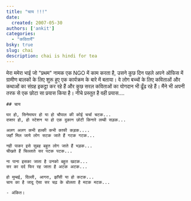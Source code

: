 ```yaml
---
title: "चाय !!!"
date: 
  created: 2007-05-30
authors: ['ankit']
categories: 
  - "कवितायेँ"
bsky: true
slug: chai
description: chai is hindi for tea
---
```


मेरा ममेरा भाई जो "प्रथम" नामक एक NGO में काम करता है, उसने कुछ दिन पहले अपने ऑफिस में ग्रामीण बालकों के लिए शुरू हुए एक कार्यक्रम के बारे में बताया। वे लोग बच्चों के लिए कविताओं और कथाओं का संग्रह इकट्ठा कर रहे हैं और कुछ सरल कविताओं का योगदान भी ढूँढ रहे हैं। मैंने भी अपनी तरफ से एक छोटा सा प्रयास किया है। नीचे प्रस्तुत है वही प्रयास....  

```poem  
## चाय    
  
घर हो, सिनेमाघर हो या हो चौपाल की कोई चर्चा चटक...  
दफ्तर हो, हो स्टेशन या हो एक दुकान छोटी किनारे लम्बी सड़क...  
  
अलग अलग कभी हल्की कभी काफी कड़क....  
जहाँ मिल जाये लोग सटक जाते हैं गटक गटक...  
  
नही पाकर इसे सुबह बहुत लोग जाते हैं भड़क...  
चीखते हैं चिल्लाते सर पटक पटक...  
  
ना पाना इसका जाता है उनको बहुत खटक...  
सर का दर्द फिर रह जाता है अटक अटक...  
    
हो मुम्बई, दिल्ली, आगरा, झाँसी या हो कटक...  
चाय का है जादू ऐसा सर चढ़ के बोलता है मटक मटक...  
    
- अंकित।
```
